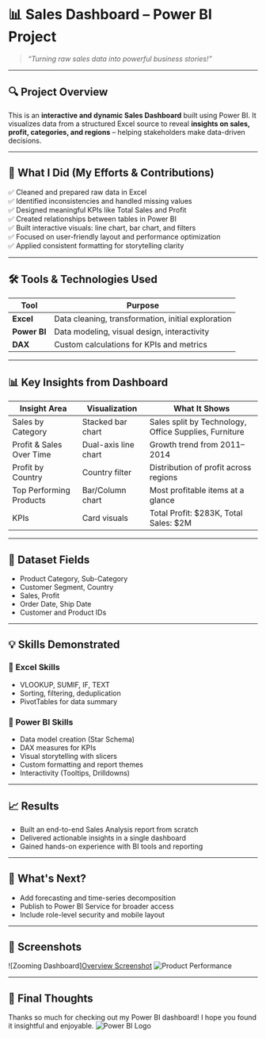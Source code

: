 # 📊 Sales Dashboard – Power BI Project

> _“Turning raw sales data into powerful business stories!”_
---
## 🔍 Project Overview

This is an **interactive and dynamic Sales Dashboard** built using Power BI. It visualizes data from a structured Excel source to reveal **insights on sales, profit, categories, and regions** – helping stakeholders make data-driven decisions.

---

## 🧠 What I Did (My Efforts & Contributions)

✅ Cleaned and prepared raw data in Excel  
✅ Identified inconsistencies and handled missing values  
✅ Designed meaningful KPIs like Total Sales and Profit  
✅ Created relationships between tables in Power BI  
✅ Built interactive visuals: line chart, bar chart, and filters  
✅ Focused on user-friendly layout and performance optimization  
✅ Applied consistent formatting for storytelling clarity  

---

## 🛠️ Tools & Technologies Used

| Tool        | Purpose |
|-------------|---------|
| **Excel**   | Data cleaning, transformation, initial exploration |
| **Power BI**| Data modeling, visual design, interactivity |
| **DAX**     | Custom calculations for KPIs and metrics |

---

## 📊 Key Insights from Dashboard

| Insight Area            | Visualization         | What It Shows |
|-------------------------|-----------------------|----------------|
| Sales by Category       | Stacked bar chart     | Sales split by Technology, Office Supplies, Furniture |
| Profit & Sales Over Time| Dual-axis line chart  | Growth trend from 2011–2014 |
| Profit by Country       | Country filter        | Distribution of profit across regions |
| Top Performing Products | Bar/Column chart      | Most profitable items at a glance |
| KPIs                   | Card visuals          | Total Profit: $283K, Total Sales: $2M |

---

## 📁 Dataset Fields

- Product Category, Sub-Category  
- Customer Segment, Country  
- Sales, Profit  
- Order Date, Ship Date  
- Customer and Product IDs  

---

## 💡 Skills Demonstrated

### 📌 Excel Skills
- VLOOKUP, SUMIF, IF, TEXT
- Sorting, filtering, deduplication
- PivotTables for data summary

### 📌 Power BI Skills
- Data model creation (Star Schema)
- DAX measures for KPIs
- Visual storytelling with slicers
- Custom formatting and report themes
- Interactivity (Tooltips, Drilldowns)

---

## 📈 Results

- Built an end-to-end Sales Analysis report from scratch
- Delivered actionable insights in a single dashboard
- Gained hands-on experience with BI tools and reporting

---

## 🚀 What's Next?

- Add forecasting and time-series decomposition  
- Publish to Power BI Service for broader access  
- Include role-level security and mobile layout

---

## 📎 Screenshots

![Zooming Dashboard][Overview Screenshot](https://github.com/user-attachments/assets/5a66e3aa-6c18-4713-a198-bc9aa2212ae3)
![Product Performance](https://github.com/user-attachments/assets/85f0c41b-ef8d-4a01-b716-3bd847969247)

---

## 🙌 Final Thoughts

Thanks so much for checking out my Power BI dashboard! I hope you found it insightful and enjoyable.
![Power BI Logo](https://media.giphy.com/media/3ohhwABTWD2kt7cG1q/giphy.gif)

